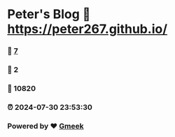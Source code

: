 # Peter's Blog :link: https://peter267.github.io/ 
### :page_facing_up: [7](https://peter267.github.io//tag.html) 
### :speech_balloon: 2 
### :hibiscus: 10820 
### :alarm_clock: 2024-07-30 23:53:30 
### Powered by :heart: [Gmeek](https://github.com/Meekdai/Gmeek)
